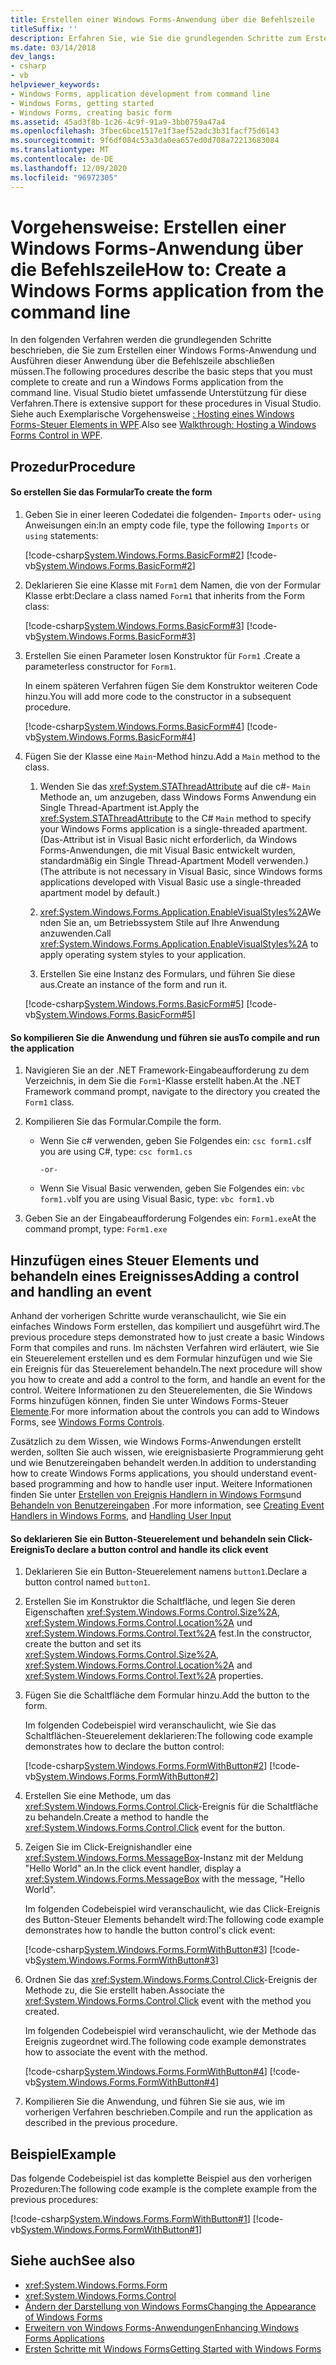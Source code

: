 ```yaml
---
title: Erstellen einer Windows Forms-Anwendung über die Befehlszeile
titleSuffix: ''
description: Erfahren Sie, wie Sie die grundlegenden Schritte zum Erstellen und Ausführen einer Windows Forms-Anwendung über die Befehlszeile ausführen.
ms.date: 03/14/2018
dev_langs:
- csharp
- vb
helpviewer_keywords:
- Windows Forms, application development from command line
- Windows Forms, getting started
- Windows Forms, creating basic form
ms.assetid: 45ad3f8b-1c26-4c9f-91a9-3bb0759a47a4
ms.openlocfilehash: 3fbec6bce1517e1f3aef52adc3b31facf75d6143
ms.sourcegitcommit: 9f6df084c53a3da0ea657ed0d708a72213683084
ms.translationtype: MT
ms.contentlocale: de-DE
ms.lasthandoff: 12/09/2020
ms.locfileid: "96972305"
---
```

# <a name="how-to-create-a-windows-forms-application-from-the-command-line"></a><span data-ttu-id="243c4-103">Vorgehensweise: Erstellen einer Windows Forms-Anwendung über die Befehlszeile</span><span class="sxs-lookup"><span data-stu-id="243c4-103">How to: Create a Windows Forms application from the command line</span></span>

<span data-ttu-id="243c4-104">In den folgenden Verfahren werden die grundlegenden Schritte beschrieben, die Sie zum Erstellen einer Windows Forms-Anwendung und Ausführen dieser Anwendung über die Befehlszeile abschließen müssen.</span><span class="sxs-lookup"><span data-stu-id="243c4-104">The following procedures describe the basic steps that you must complete to create and run a Windows Forms application from the command line.</span></span> <span data-ttu-id="243c4-105">Visual Studio bietet umfassende Unterstützung für diese Verfahren.</span><span class="sxs-lookup"><span data-stu-id="243c4-105">There is extensive support for these procedures in Visual Studio.</span></span>  <span data-ttu-id="243c4-106">Siehe auch Exemplarische Vorgehensweise [: Hosting eines Windows Forms-Steuer Elements in WPF](/dotnet/framework/wpf/advanced/walkthrough-hosting-a-windows-forms-control-in-wpf).</span><span class="sxs-lookup"><span data-stu-id="243c4-106">Also see [Walkthrough: Hosting a Windows Forms Control in WPF](/dotnet/framework/wpf/advanced/walkthrough-hosting-a-windows-forms-control-in-wpf).</span></span>
  
## <a name="procedure"></a><span data-ttu-id="243c4-107">Prozedur</span><span class="sxs-lookup"><span data-stu-id="243c4-107">Procedure</span></span>  
  
#### <a name="to-create-the-form"></a><span data-ttu-id="243c4-108">So erstellen Sie das Formular</span><span class="sxs-lookup"><span data-stu-id="243c4-108">To create the form</span></span>  
  
1. <span data-ttu-id="243c4-109">Geben Sie in einer leeren Codedatei die folgenden- `Imports` oder- `using` Anweisungen ein:</span><span class="sxs-lookup"><span data-stu-id="243c4-109">In an empty code file, type the following `Imports` or `using` statements:</span></span>  
  
     [!code-csharp[System.Windows.Forms.BasicForm#2](~/samples/snippets/csharp/VS_Snippets_Winforms/System.Windows.Forms.BasicForm/CS/Form1.cs#2)]
     [!code-vb[System.Windows.Forms.BasicForm#2](~/samples/snippets/visualbasic/VS_Snippets_Winforms/System.Windows.Forms.BasicForm/VB/Form1.vb#2)]  
  
2. <span data-ttu-id="243c4-110">Deklarieren Sie eine Klasse mit `Form1` dem Namen, die von der Formular Klasse erbt:</span><span class="sxs-lookup"><span data-stu-id="243c4-110">Declare a class named `Form1` that inherits from the Form class:</span></span>
  
     [!code-csharp[System.Windows.Forms.BasicForm#3](~/samples/snippets/csharp/VS_Snippets_Winforms/System.Windows.Forms.BasicForm/CS/Form1.cs#3)]
     [!code-vb[System.Windows.Forms.BasicForm#3](~/samples/snippets/visualbasic/VS_Snippets_Winforms/System.Windows.Forms.BasicForm/VB/Form1.vb#3)]  
  
3. <span data-ttu-id="243c4-111">Erstellen Sie einen Parameter losen Konstruktor für `Form1` .</span><span class="sxs-lookup"><span data-stu-id="243c4-111">Create a parameterless constructor for `Form1`.</span></span>
  
     <span data-ttu-id="243c4-112">In einem späteren Verfahren fügen Sie dem Konstruktor weiteren Code hinzu.</span><span class="sxs-lookup"><span data-stu-id="243c4-112">You will add more code to the constructor in a subsequent procedure.</span></span>
  
     [!code-csharp[System.Windows.Forms.BasicForm#4](~/samples/snippets/csharp/VS_Snippets_Winforms/System.Windows.Forms.BasicForm/CS/Form1.cs#4)]
     [!code-vb[System.Windows.Forms.BasicForm#4](~/samples/snippets/visualbasic/VS_Snippets_Winforms/System.Windows.Forms.BasicForm/VB/Form1.vb#4)]  
  
4. <span data-ttu-id="243c4-113">Fügen Sie der Klasse eine `Main`-Method hinzu.</span><span class="sxs-lookup"><span data-stu-id="243c4-113">Add a `Main` method to the class.</span></span>
  
    1. <span data-ttu-id="243c4-114">Wenden Sie das <xref:System.STAThreadAttribute> auf die c#- `Main` Methode an, um anzugeben, dass Windows Forms Anwendung ein Single Thread-Apartment ist.</span><span class="sxs-lookup"><span data-stu-id="243c4-114">Apply the <xref:System.STAThreadAttribute> to the C# `Main` method to specify your Windows Forms application is a single-threaded apartment.</span></span> <span data-ttu-id="243c4-115">(Das-Attribut ist in Visual Basic nicht erforderlich, da Windows Forms-Anwendungen, die mit Visual Basic entwickelt wurden, standardmäßig ein Single Thread-Apartment Modell verwenden.)</span><span class="sxs-lookup"><span data-stu-id="243c4-115">(The attribute is not necessary in Visual Basic, since Windows forms applications developed with Visual Basic use a single-threaded apartment model by default.)</span></span>  
  
    2. <span data-ttu-id="243c4-116"><xref:System.Windows.Forms.Application.EnableVisualStyles%2A>Wenden Sie an, um Betriebssystem Stile auf Ihre Anwendung anzuwenden.</span><span class="sxs-lookup"><span data-stu-id="243c4-116">Call <xref:System.Windows.Forms.Application.EnableVisualStyles%2A> to apply operating system styles to your application.</span></span>  
  
    3. <span data-ttu-id="243c4-117">Erstellen Sie eine Instanz des Formulars, und führen Sie diese aus.</span><span class="sxs-lookup"><span data-stu-id="243c4-117">Create an instance of the form and run it.</span></span>  
  
     [!code-csharp[System.Windows.Forms.BasicForm#5](~/samples/snippets/csharp/VS_Snippets_Winforms/System.Windows.Forms.BasicForm/CS/Form1.cs#5)]
     [!code-vb[System.Windows.Forms.BasicForm#5](~/samples/snippets/visualbasic/VS_Snippets_Winforms/System.Windows.Forms.BasicForm/VB/Form1.vb#5)]  
  
#### <a name="to-compile-and-run-the-application"></a><span data-ttu-id="243c4-118">So kompilieren Sie die Anwendung und führen sie aus</span><span class="sxs-lookup"><span data-stu-id="243c4-118">To compile and run the application</span></span>  
  
1. <span data-ttu-id="243c4-119">Navigieren Sie an der .NET Framework-Eingabeaufforderung zu dem Verzeichnis, in dem Sie die `Form1`-Klasse erstellt haben.</span><span class="sxs-lookup"><span data-stu-id="243c4-119">At the .NET Framework command prompt, navigate to the directory you created the `Form1` class.</span></span>  
  
2. <span data-ttu-id="243c4-120">Kompilieren Sie das Formular.</span><span class="sxs-lookup"><span data-stu-id="243c4-120">Compile the form.</span></span>  
  
    - <span data-ttu-id="243c4-121">Wenn Sie c# verwenden, geben Sie Folgendes ein: `csc form1.cs`</span><span class="sxs-lookup"><span data-stu-id="243c4-121">If you are using C#, type: `csc form1.cs`</span></span>  
  
         `-or-`  
  
    - <span data-ttu-id="243c4-122">Wenn Sie Visual Basic verwenden, geben Sie Folgendes ein: `vbc form1.vb`</span><span class="sxs-lookup"><span data-stu-id="243c4-122">If you are using Visual Basic, type: `vbc form1.vb`</span></span>  
  
3. <span data-ttu-id="243c4-123">Geben Sie an der Eingabeaufforderung Folgendes ein: `Form1.exe`</span><span class="sxs-lookup"><span data-stu-id="243c4-123">At the command prompt, type: `Form1.exe`</span></span>  
  
## <a name="adding-a-control-and-handling-an-event"></a><span data-ttu-id="243c4-124">Hinzufügen eines Steuer Elements und behandeln eines Ereignisses</span><span class="sxs-lookup"><span data-stu-id="243c4-124">Adding a control and handling an event</span></span>

<span data-ttu-id="243c4-125">Anhand der vorherigen Schritte wurde veranschaulicht, wie Sie ein einfaches Windows Form erstellen, das kompiliert und ausgeführt wird.</span><span class="sxs-lookup"><span data-stu-id="243c4-125">The previous procedure steps demonstrated how to just create a basic Windows Form that compiles and runs.</span></span> <span data-ttu-id="243c4-126">Im nächsten Verfahren wird erläutert, wie Sie ein Steuerelement erstellen und es dem Formular hinzufügen und wie Sie ein Ereignis für das Steuerelement behandeln.</span><span class="sxs-lookup"><span data-stu-id="243c4-126">The next procedure will show you how to create and add a control to the form, and handle an event for the control.</span></span> <span data-ttu-id="243c4-127">Weitere Informationen zu den Steuerelementen, die Sie Windows Forms hinzufügen können, finden Sie unter Windows Forms-Steuer [Elemente](./controls/index.md).</span><span class="sxs-lookup"><span data-stu-id="243c4-127">For more information about the controls you can add to Windows Forms, see [Windows Forms Controls](./controls/index.md).</span></span>
  
 <span data-ttu-id="243c4-128">Zusätzlich zu dem Wissen, wie Windows Forms-Anwendungen erstellt werden, sollten Sie auch wissen, wie ereignisbasierte Programmierung geht und wie Benutzereingaben behandelt werden.</span><span class="sxs-lookup"><span data-stu-id="243c4-128">In addition to understanding how to create Windows Forms applications, you should understand event-based programming and how to handle user input.</span></span> <span data-ttu-id="243c4-129">Weitere Informationen finden Sie unter [Erstellen von Ereignis Handlern in Windows Forms](creating-event-handlers-in-windows-forms.md)und [Behandeln von Benutzereingaben](./controls/handling-user-input.md) .</span><span class="sxs-lookup"><span data-stu-id="243c4-129">For more information, see [Creating Event Handlers in Windows Forms](creating-event-handlers-in-windows-forms.md), and [Handling User Input](./controls/handling-user-input.md)</span></span>  
  
#### <a name="to-declare-a-button-control-and-handle-its-click-event"></a><span data-ttu-id="243c4-130">So deklarieren Sie ein Button-Steuerelement und behandeln sein Click-Ereignis</span><span class="sxs-lookup"><span data-stu-id="243c4-130">To declare a button control and handle its click event</span></span>  
  
1. <span data-ttu-id="243c4-131">Deklarieren Sie ein Button-Steuerelement namens `button1`.</span><span class="sxs-lookup"><span data-stu-id="243c4-131">Declare a button control named `button1`.</span></span>  
  
2. <span data-ttu-id="243c4-132">Erstellen Sie im Konstruktor die Schaltfläche, und legen Sie deren Eigenschaften <xref:System.Windows.Forms.Control.Size%2A>, <xref:System.Windows.Forms.Control.Location%2A> und <xref:System.Windows.Forms.Control.Text%2A> fest.</span><span class="sxs-lookup"><span data-stu-id="243c4-132">In the constructor, create the button and set its <xref:System.Windows.Forms.Control.Size%2A>, <xref:System.Windows.Forms.Control.Location%2A> and <xref:System.Windows.Forms.Control.Text%2A> properties.</span></span>  
  
3. <span data-ttu-id="243c4-133">Fügen Sie die Schaltfläche dem Formular hinzu.</span><span class="sxs-lookup"><span data-stu-id="243c4-133">Add the button to the form.</span></span>  
  
     <span data-ttu-id="243c4-134">Im folgenden Codebeispiel wird veranschaulicht, wie Sie das Schaltflächen-Steuerelement deklarieren:</span><span class="sxs-lookup"><span data-stu-id="243c4-134">The following code example demonstrates how to declare the button control:</span></span>
  
     [!code-csharp[System.Windows.Forms.FormWithButton#2](~/samples/snippets/csharp/VS_Snippets_Winforms/System.Windows.Forms.FormWithButton/CS/Form1.cs#2)]
     [!code-vb[System.Windows.Forms.FormWithButton#2](~/samples/snippets/visualbasic/VS_Snippets_Winforms/System.Windows.Forms.FormWithButton/VB/Form1.vb#2)]  
  
4. <span data-ttu-id="243c4-135">Erstellen Sie eine Methode, um das <xref:System.Windows.Forms.Control.Click>-Ereignis für die Schaltfläche zu behandeln.</span><span class="sxs-lookup"><span data-stu-id="243c4-135">Create a method to handle the <xref:System.Windows.Forms.Control.Click> event for the button.</span></span>  
  
5. <span data-ttu-id="243c4-136">Zeigen Sie im Click-Ereignishandler eine <xref:System.Windows.Forms.MessageBox>-Instanz mit der Meldung "Hello World" an.</span><span class="sxs-lookup"><span data-stu-id="243c4-136">In the click event handler, display a <xref:System.Windows.Forms.MessageBox> with the message, "Hello World".</span></span>  
  
     <span data-ttu-id="243c4-137">Im folgenden Codebeispiel wird veranschaulicht, wie das Click-Ereignis des Button-Steuer Elements behandelt wird:</span><span class="sxs-lookup"><span data-stu-id="243c4-137">The following code example demonstrates how to handle the button control's click event:</span></span>
  
     [!code-csharp[System.Windows.Forms.FormWithButton#3](~/samples/snippets/csharp/VS_Snippets_Winforms/System.Windows.Forms.FormWithButton/CS/Form1.cs#3)]
     [!code-vb[System.Windows.Forms.FormWithButton#3](~/samples/snippets/visualbasic/VS_Snippets_Winforms/System.Windows.Forms.FormWithButton/VB/Form1.vb#3)]  
  
6. <span data-ttu-id="243c4-138">Ordnen Sie das <xref:System.Windows.Forms.Control.Click>-Ereignis der Methode zu, die Sie erstellt haben.</span><span class="sxs-lookup"><span data-stu-id="243c4-138">Associate the <xref:System.Windows.Forms.Control.Click> event with the method you created.</span></span>  
  
     <span data-ttu-id="243c4-139">Im folgenden Codebeispiel wird veranschaulicht, wie der Methode das Ereignis zugeordnet wird.</span><span class="sxs-lookup"><span data-stu-id="243c4-139">The following code example demonstrates how to associate the event with the method.</span></span>  
  
     [!code-csharp[System.Windows.Forms.FormWithButton#4](~/samples/snippets/csharp/VS_Snippets_Winforms/System.Windows.Forms.FormWithButton/CS/Form1.cs#4)]
     [!code-vb[System.Windows.Forms.FormWithButton#4](~/samples/snippets/visualbasic/VS_Snippets_Winforms/System.Windows.Forms.FormWithButton/VB/Form1.vb#4)]  
  
7. <span data-ttu-id="243c4-140">Kompilieren Sie die Anwendung, und führen Sie sie aus, wie im vorherigen Verfahren beschrieben.</span><span class="sxs-lookup"><span data-stu-id="243c4-140">Compile and run the application as described in the previous procedure.</span></span>  
  
## <a name="example"></a><span data-ttu-id="243c4-141">Beispiel</span><span class="sxs-lookup"><span data-stu-id="243c4-141">Example</span></span>  

<span data-ttu-id="243c4-142">Das folgende Codebeispiel ist das komplette Beispiel aus den vorherigen Prozeduren:</span><span class="sxs-lookup"><span data-stu-id="243c4-142">The following code example is the complete example from the previous procedures:</span></span>
  
 [!code-csharp[System.Windows.Forms.FormWithButton#1](~/samples/snippets/csharp/VS_Snippets_Winforms/System.Windows.Forms.FormWithButton/CS/Form1.cs#1)]
 [!code-vb[System.Windows.Forms.FormWithButton#1](~/samples/snippets/visualbasic/VS_Snippets_Winforms/System.Windows.Forms.FormWithButton/VB/Form1.vb#1)]  
  
## <a name="see-also"></a><span data-ttu-id="243c4-143">Siehe auch</span><span class="sxs-lookup"><span data-stu-id="243c4-143">See also</span></span>

- <xref:System.Windows.Forms.Form>
- <xref:System.Windows.Forms.Control>
- [<span data-ttu-id="243c4-144">Ändern der Darstellung von Windows Forms</span><span class="sxs-lookup"><span data-stu-id="243c4-144">Changing the Appearance of Windows Forms</span></span>](changing-the-appearance-of-windows-forms.md)
- [<span data-ttu-id="243c4-145">Erweitern von Windows Forms-Anwendungen</span><span class="sxs-lookup"><span data-stu-id="243c4-145">Enhancing Windows Forms Applications</span></span>](./advanced/index.md)
- [<span data-ttu-id="243c4-146">Ersten Schritte mit Windows Forms</span><span class="sxs-lookup"><span data-stu-id="243c4-146">Getting Started with Windows Forms</span></span>](getting-started-with-windows-forms.md)
